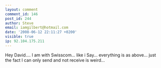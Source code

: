 ```yaml
---
layout: comment
comment_id: 146
post_id: 244
author: Steve
email: iamgilbert@hotmail.com
date: '2008-06-12 22:11:27 +0200'
visible: true
ip: 92.104.175.211
---
```

Hey David.... I am with Swisscom... like i Say... everything is as above... just the fact I can only send and not receive is weird...
